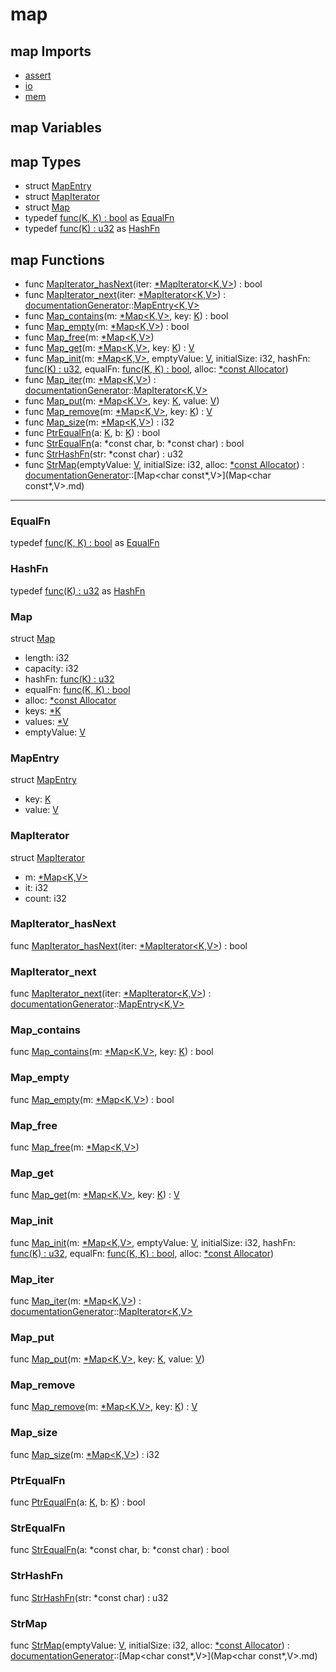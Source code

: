 # map

## map Imports

* [assert](assert\.md)
* [io](io\.md)
* [mem](mem\.md)


## map Variables



## map Types

* struct [MapEntry](#MapEntry)
* struct [MapIterator](#MapIterator)
* struct [Map](#Map)
* typedef [func<K>\(K, K\) : bool](#\_) as [EqualFn](#EqualFn)
* typedef [func<K>\(K\) : u32](#\_) as [HashFn](#HashFn)


## map Functions

* func [MapIterator\_hasNext](#MapIterator\_hasNext)(iter: [\*MapIterator<K,V>](#MapIterator<K,V>)) : bool
* func [MapIterator\_next](#MapIterator\_next)(iter: [\*MapIterator<K,V>](#MapIterator<K,V>)) : [documentationGenerator](documentationGenerator\.md)::[MapEntry<K,V>](MapEntry<K,V>\.md)
* func [Map\_contains](#Map\_contains)(m: [\*Map<K,V>](#Map<K,V>), key: [K](#K)) : bool
* func [Map\_empty](#Map\_empty)(m: [\*Map<K,V>](#Map<K,V>)) : bool
* func [Map\_free](#Map\_free)(m: [\*Map<K,V>](#Map<K,V>))
* func [Map\_get](#Map\_get)(m: [\*Map<K,V>](#Map<K,V>), key: [K](#K)) : [V](#V)
* func [Map\_init](#Map\_init)(m: [\*Map<K,V>](#Map<K,V>), emptyValue: [V](#V), initialSize: i32, hashFn: [func\(K\) : u32](#\_), equalFn: [func\(K, K\) : bool](#\_), alloc: [\*const Allocator](#Allocator))
* func [Map\_iter](#Map\_iter)(m: [\*Map<K,V>](#Map<K,V>)) : [documentationGenerator](documentationGenerator\.md)::[MapIterator<K,V>](MapIterator<K,V>\.md)
* func [Map\_put](#Map\_put)(m: [\*Map<K,V>](#Map<K,V>), key: [K](#K), value: [V](#V))
* func [Map\_remove](#Map\_remove)(m: [\*Map<K,V>](#Map<K,V>), key: [K](#K)) : [V](#V)
* func [Map\_size](#Map\_size)(m: [\*Map<K,V>](#Map<K,V>)) : i32
* func [PtrEqualFn](#PtrEqualFn)(a: [K](#K), b: [K](#K)) : bool
* func [StrEqualFn](#StrEqualFn)(a: *const char, b: *const char) : bool
* func [StrHashFn](#StrHashFn)(str: *const char) : u32
* func [StrMap](#StrMap)(emptyValue: [V](#V), initialSize: i32, alloc: [\*const Allocator](#Allocator)) : [documentationGenerator](documentationGenerator\.md)::[Map<char const\*,V>](Map<char const\*,V>\.md)



***
### EqualFn


typedef [func<K>\(K, K\) : bool](#\_) as [EqualFn](#EqualFn)


### HashFn


typedef [func<K>\(K\) : u32](#\_) as [HashFn](#HashFn)


### Map


struct [Map](#Map)

* length: i32
* capacity: i32
* hashFn: [func\(K\) : u32](#\_)
* equalFn: [func\(K, K\) : bool](#\_)
* alloc: [\*const Allocator](#Allocator)
* keys: [\*K](#K)
* values: [\*V](#V)
* emptyValue: [V](#V)



### MapEntry


struct [MapEntry](#MapEntry)

* key: [K](#K)
* value: [V](#V)



### MapIterator


struct [MapIterator](#MapIterator)

* m: [\*Map<K,V>](#Map<K,V>)
* it: i32
* count: i32



### MapIterator\_hasNext


func [MapIterator\_hasNext](#MapIterator\_hasNext)(iter: [\*MapIterator<K,V>](#MapIterator<K,V>)) : bool


### MapIterator\_next


func [MapIterator\_next](#MapIterator\_next)(iter: [\*MapIterator<K,V>](#MapIterator<K,V>)) : [documentationGenerator](documentationGenerator\.md)::[MapEntry<K,V>](MapEntry<K,V>\.md)


### Map\_contains


func [Map\_contains](#Map\_contains)(m: [\*Map<K,V>](#Map<K,V>), key: [K](#K)) : bool


### Map\_empty


func [Map\_empty](#Map\_empty)(m: [\*Map<K,V>](#Map<K,V>)) : bool


### Map\_free


func [Map\_free](#Map\_free)(m: [\*Map<K,V>](#Map<K,V>))


### Map\_get


func [Map\_get](#Map\_get)(m: [\*Map<K,V>](#Map<K,V>), key: [K](#K)) : [V](#V)


### Map\_init


func [Map\_init](#Map\_init)(m: [\*Map<K,V>](#Map<K,V>), emptyValue: [V](#V), initialSize: i32, hashFn: [func\(K\) : u32](#\_), equalFn: [func\(K, K\) : bool](#\_), alloc: [\*const Allocator](#Allocator))


### Map\_iter


func [Map\_iter](#Map\_iter)(m: [\*Map<K,V>](#Map<K,V>)) : [documentationGenerator](documentationGenerator\.md)::[MapIterator<K,V>](MapIterator<K,V>\.md)


### Map\_put


func [Map\_put](#Map\_put)(m: [\*Map<K,V>](#Map<K,V>), key: [K](#K), value: [V](#V))


### Map\_remove


func [Map\_remove](#Map\_remove)(m: [\*Map<K,V>](#Map<K,V>), key: [K](#K)) : [V](#V)


### Map\_size


func [Map\_size](#Map\_size)(m: [\*Map<K,V>](#Map<K,V>)) : i32


### PtrEqualFn


func [PtrEqualFn](#PtrEqualFn)(a: [K](#K), b: [K](#K)) : bool


### StrEqualFn


func [StrEqualFn](#StrEqualFn)(a: *const char, b: *const char) : bool


### StrHashFn


func [StrHashFn](#StrHashFn)(str: *const char) : u32


### StrMap


func [StrMap](#StrMap)(emptyValue: [V](#V), initialSize: i32, alloc: [\*const Allocator](#Allocator)) : [documentationGenerator](documentationGenerator\.md)::[Map<char const\*,V>](Map<char const\*,V>\.md)


